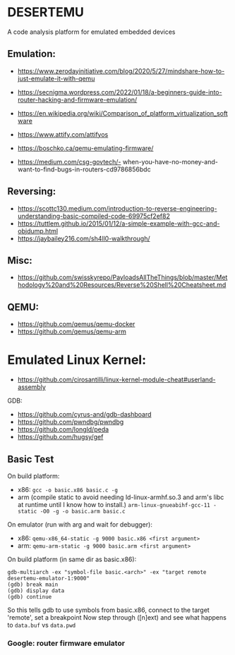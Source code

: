 # DESERTEMU
A code analysis platform for emulated embedded devices

## Emulation:
- https://www.zerodayinitiative.com/blog/2020/5/27/mindshare-how-to-just-emulate-it-with-qemu
- https://secnigma.wordpress.com/2022/01/18/a-beginners-guide-into-router-hacking-and-firmware-emulation/
- https://en.wikipedia.org/wiki/Comparison_of_platform_virtualization_software
- https://www.attify.com/attifyos

- https://boschko.ca/qemu-emulating-firmware/
- https://medium.com/csg-govtech/- when-you-have-no-money-and-want-to-find-bugs-in-routers-cd9786856bdc

## Reversing:
- https://scottc130.medium.com/introduction-to-reverse-engineering-understanding-basic-compiled-code-69975cf2ef82
- https://tuttlem.github.io/2015/01/12/a-simple-example-with-gcc-and-objdump.html
- https://jaybailey216.com/sh4ll0-walkthrough/

## Misc:
- https://github.com/swisskyrepo/PayloadsAllTheThings/blob/master/Methodology%20and%20Resources/Reverse%20Shell%20Cheatsheet.md


## QEMU:
- https://github.com/qemus/qemu-docker
- https://github.com/qemus/qemu-arm

# Emulated Linux Kernel:
- https://github.com/cirosantilli/linux-kernel-module-cheat#userland-assembly

GDB:
- https://github.com/cyrus-and/gdb-dashboard
- https://github.com/pwndbg/pwndbg
- https://github.com/longld/peda
- https://github.com/hugsy/gef


## Basic Test
On build platform:
- x86:
`gcc -o basic.x86 basic.c -g`
- arm (compile static to avoid needing ld-linux-armhf.so.3 and arm's libc at runtime until I know how to install.)
`arm-linux-gnueabihf-gcc-11 - static -O0 -g -o basic.arm basic.c`

On emulator (run with arg and wait for debugger):
- x86:
`qemu-x86_64-static -g 9000 basic.x86 <first argument>`
- arm:
`qemu-arm-static -g 9000 basic.arm <first argument>`

On build platform (in same dir as basic.x86):
```
gdb-multiarch -ex "symbol-file basic.<arch>" -ex "target remote desertemu-emulator-1:9000"
(gdb) break main
(gdb) display data
(gdb) continue
```
So this tells gdb to use symbols from basic.x86, connect to the target 'remote', set a breakpoint
  Now step through ([n]ext) and see what happens to `data.buf` vs `data.pwd`

### Google: router firmware emulator

